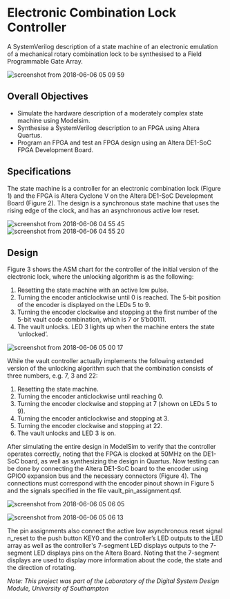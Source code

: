 # Electronic Combination Lock Controller
A SystemVerilog description of a state machine of an electronic emulation of a mechanical rotary combination lock to be synthesised to a Field Programmable Gate Array. 

![screenshot from 2018-06-06 05 09 59](https://user-images.githubusercontent.com/28307467/41013762-fddc1692-6947-11e8-827b-a5c66ddc925d.png)

## Overall Objectives
- Simulate the hardware description of a moderately complex state machine using Modelsim.
- Synthesise a SystemVerilog description to an FPGA using Altera Quartus.
- Program an FPGA and test an FPGA design using an Altera DE1-SoC FPGA Development Board.

## Specifications
The state machine is a controller for an electronic combination lock (Figure 1) and the FPGA is Altera Cyclone V on the Altera DE1-SoC Development Board (Figure 2).
The design is a synchronous state machine that uses the rising edge of the clock, and has an asynchronous active low reset.

![screenshot from 2018-06-06 04 55 45](https://user-images.githubusercontent.com/28307467/41013357-18d9eafc-6946-11e8-98a8-785336ddc655.png)
![screenshot from 2018-06-06 04 55 20](https://user-images.githubusercontent.com/28307467/41013362-1fa62daa-6946-11e8-91b5-f33e7514eb85.png)

## Design
Figure 3 shows the ASM chart for the controller of the initial version of the electronic lock, where the unlocking algorithm is as the following:

1. Resetting the state machine with an active low pulse.
2. Turning the encoder anticlockwise until 0 is reached. The 5-bit position of the encoder is displayed on the LEDs 5 to 9.
3. Turning the encoder clockwise and stopping at the first number of the 5-bit vault code combination, which is 7 or 5’b00111.
4. The vault unlocks. LED 3 lights up when the machine enters the state ‘unlocked’.

![screenshot from 2018-06-06 05 00 17](https://user-images.githubusercontent.com/28307467/41013517-a1107648-6946-11e8-847d-8f6e3c8491e0.png)

While the vault controller actually implements the following extended version of the unlocking algorithm such that the combination consists of three numbers, e.g. 7, 3 and 22:

1. Resetting the state machine.
2. Turning the encoder anticlockwise until reaching 0.
3. Turning the encoder clockwise and stopping at 7 (shown on LEDs 5 to 9).
4. Turning the encoder anticlockwise and stopping at 3.
5. Turning the encoder clockwise and stopping at 22.
6. The vault unlocks and LED 3 is on.

After simulating the entire design in ModelSim to verify that the controller operates correctly, noting that the FPGA is clocked at 50MHz on the DE1-SoC board, as well as synthesizing the design in Quartus.
Now testing can be done by connecting the Altera DE1-SoC board to the encoder using GPIO0 expansion bus and the necessary connectors (Figure 4). The connections must correspond with the encoder pinout shown in Figure 5 and the signals specified in the file vault_pin_assignment.qsf.

![screenshot from 2018-06-06 05 06 05](https://user-images.githubusercontent.com/28307467/41013695-a00ddf8c-6947-11e8-83e3-011eb2bd2b57.png)

![screenshot from 2018-06-06 05 06 13](https://user-images.githubusercontent.com/28307467/41013696-a02e3b9c-6947-11e8-8089-ff63576ae157.png)

The pin assignments also connect the active low asynchronous reset signal n_reset to the push button KEY0 and the controller’s LED outputs to the LED array as well as the controller's 7-segment LED displays outputs to the 7-segment LED displays pins on the Altera Board. 
Noting that the 7-segment displays are used to display more information about the code, the state and the direction of rotating.


*Note: This project was part of the Laboratory of the Digital System Design Module, University of Southampton*
